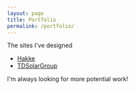 ```yaml
---
layout: page
title: Portfolio
permalink: /portfolio/
---
```


The sites I've designed

* [Hakke](http://hakke.net/)
* [TDSolarGroup](http://tdsolargroup.org/)

I'm always looking for more potential work!
